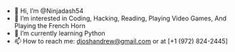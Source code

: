 - 👋 Hi, I’m @Ninjadash54
- 👀 I’m interested in Coding, Hacking, Reading, Playing Video Games, And Playing the French Horn
- 🌱 I’m currently learning Python
- 📫 How to reach me: djoshandrew@gmail.com or  at [+1 (972) 824-2445]
